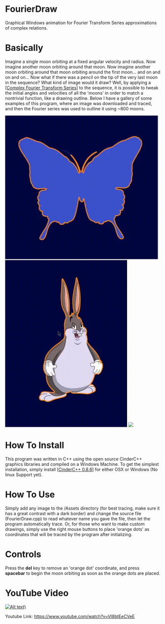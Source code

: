 # FourierDraw
Graphical Windows animation for Fourier Transform Series approximations of complex relations. 

# Basically
  Imagine a single moon orbiting at a fixed angular velocity and radius. Now imagine another moon orbiting around that moon.
  Now imagine another moon orbiting around that moon orbiting around the first moon... and on and on and on...
  Now what if there was a pencil on the tip of the very last moon in the sequence? What kind of image would it draw?
  Well, by applying a [[Complex Fourier Transform Series](https://en.wikipedia.org/wiki/Fourier_series)] to the sequence, 
  it is possible to tweak the initial angles and velocities of all the 'moons' in order to match a nontrivial function, like a drawing outline.
  Below I have a gallery of some examples of this program, where an image was downloaded and traced, and then the Fourier series was used to outline it using ~800 moons.

![](images/butterfly.gif) ![](images/chungus.gif) ![](images/GoPlaid.gif)  

# How To Install
  This program was written in C++ using the open source CinderC++ graphics libraries and compiled on a Windows Machine. 
  To get the simplest installation, simply install [[CinderC++ 0.8.6](https://www.libcinder.org/download)] for either OSX or Windows (No linux Support yet).
  
# How To Use
  Simply add any image to the /Assets directory (for best tracing, make sure it has a great contrast with a dark border) and change the source file (FourierDraw.cpp) to read whatever name you gave the file, then let the program automatically trace. 
  Or, for those who want to make custom drawings, simply use the right mouse buttons to place 'orange dots' as coordinates that will be traced by the program after initializing.
  
# Controls
  Press the **del** key to remove an 'orange dot' coordinate, and press **spacebar** to begin the moon orbiting as soon as the orange dots are placed.

# YouTube Video

[![Alt text](https://img.youtube.com/vi/VI8btEeCVeE/0.jpg)](https://www.youtube.com/watch?v=VI8btEeCVeE)\

Youtube Link: https://www.youtube.com/watch?v=VI8btEeCVeE

